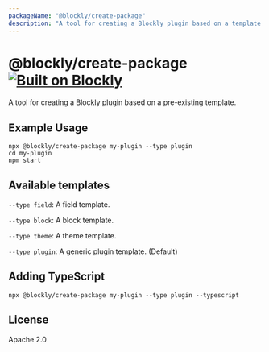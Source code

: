 ```yaml
---
packageName: "@blockly/create-package"
description: "A tool for creating a Blockly plugin based on a template."
---
```

# @blockly/create-package [![Built on Blockly](https://tinyurl.com/built-on-blockly)](https://github.com/google/blockly)

A tool for creating a Blockly plugin based on a pre-existing template.

## Example Usage
```
npx @blockly/create-package my-plugin --type plugin
cd my-plugin
npm start
```

## Available templates
``--type field``: A field template.

``--type block``: A block template.

``--type theme``: A theme template.

``--type plugin``: A generic plugin template. (Default)

## Adding TypeScript
```
npx @blockly/create-package my-plugin --type plugin --typescript
```

## License

Apache 2.0

